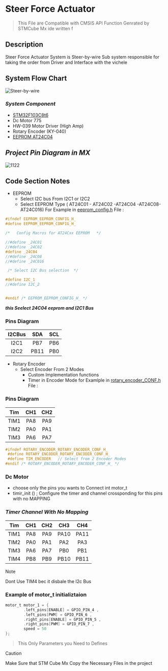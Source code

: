 # Steer Force Actuator 
> This File are Compatible with CMSIS API Function Genrated by STMCube Mx ide  written f

## Description 
Steer Force Actuator System is Steer-by-wire Sub system responsible for taking the order from Driver and Interface with the vichele  

## System Flow Chart 
![Steer-by-wire](https://github.com/Muhammad-Osama-9/Towards-Enhanced-Autonomous-Driving-Experience/assets/112892754/ab71835a-70e0-4510-adff-927ab3954d5f)


### ***System Component***

* [STM32F103C8t6](https://www.st.com/resource/en/datasheet/stm32f103c8.pdf) 
* Dc Motor 775
* HW-039 Motor Driver (High Amp)
* Rotary Encoder (KY-040)
* [EEPROM AT24C04](https://ww1.microchip.com/downloads/en/devicedoc/doc0180.pdf)




## ***Project Pin Diagram in MX***
![1122](https://github.com/Muhammad-Osama-9/Towards-Enhanced-Autonomous-Driving-Experience/assets/112892754/bc2d8295-c665-447c-898c-c8e7c57de1a3)

## Code Section Notes 
* EEPROM
    - Select I2C bus From I2C1 or I2C2
    - Select EEPROM Type ( AT24C01 - AT24C02 -AT24C04 -AT24C08-AT24C016)
For Example in [eeprom_config.h](ECUAL/EEPROM/eeprom_config.h) File  :

```cpp
#ifndef EEPROM_EEPROM_CONFIG_H_
#define EEPROM_EEPROM_CONFIG_H_

/*	 Config Macros for AT24Cxx EEPROM 	*/

//#define _24C01
//#define _24C02
#define _24C04
//#define _24C08
//#define _24C016

 /* Select I2C Bus selection  */

#define I2C_1
//#define I2C_2


#endif /* EEPROM_EEPROM_CONFIG_H_ */
```

***this Seelect 24C04 eeprom and I2C1 Bus***

### Pins Diagram 
| I2CBus | SDA |  SCL |
| :---:   | :---:  | :---:   |
| I2C1  | PB7  |  PB6  |
|I2C2   | PB11 | PB0  |

* Rotary Encoder 
    - Select  Encoder From 2 Modes 
        - Custom Implementation functions 
        - Timer in Encoder Mode
for Examlple in [rotary_encoder_CONF.h](ECUAL/Rotary_Encoder/rotary_encoder_CONF.h) File  :

### Pins Diagram 
| Tim    | CH1 |  CH2 |
| :---:  | :---: | :---:  |
| TIM1   | PA8  |  PA9  |
| TIM2   | PA0 | PA1  |
| TIM3   | PA6 | PA7  |


```cpp
#ifndef ROTARY_ENCODER_ROTARY_ENCODER_CONF_H_
 #define ROTARY_ENCODER_ROTARY_ENCODER_CONF_H_
 #define TIM_ENCODER   // Select from 2 Encoder Modes
#endif /* ROTARY_ENCODER_ROTARY_ENCODER_CONF_H_ */
 ```
### Dc Motor 

   -  choose only the pins you wants to Connect int motor_t  
   -  timir_init () ; Configure the timer and channel crossponding for this pins with no MAPPING

### ***Timer Channel With No Mapping***

| Tim    | CH1   |  CH2   | CH3 | CH4 |
| :---:  | :---: | :---:  |  :---: | :---:  |
| TIM1   | PA8   |  PA9   | PA10 | PA11 |
| TIM2   | PA0   | PA1    | PA2 | PA3 |
| TIM3   | PA6   | PA7    | PB0 | PB1 |
| TIM4   | PB8   | PB9    | PB10 | PB11 |

>[!NOTE]
> Dont Use TIM4 bec it disbale the I2c Bus

### Example of motor_t initializtaion 
```c
motor_t motor_1 = {
		.left_pins[ENABLE] = GPIO_PIN_4 ,    
		.left_pins[PWM] = GPIO_PIN_6 , 
		.right_pins[ENABLE] = GPIO_PIN_5 ,
		.right_pins[PWM] = GPIO_PIN_7 , 
		speed = 50 
};
```
> This Only Parameters you Need to Defines

>[!CAUTION]
>Make Sure that STM Cube Mx Copy the Necessary Files in the project



